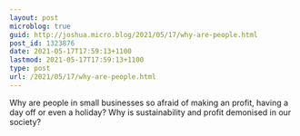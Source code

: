 ```yaml
---
layout: post
microblog: true
guid: http://joshua.micro.blog/2021/05/17/why-are-people.html
post_id: 1323876
date: 2021-05-17T17:59:13+1100
lastmod: 2021-05-17T17:59:13+1100
type: post
url: /2021/05/17/why-are-people.html
---
```

Why are people in small businesses so afraid of making an profit, having a day off or even a holiday? Why is sustainability and profit demonised in our society?
